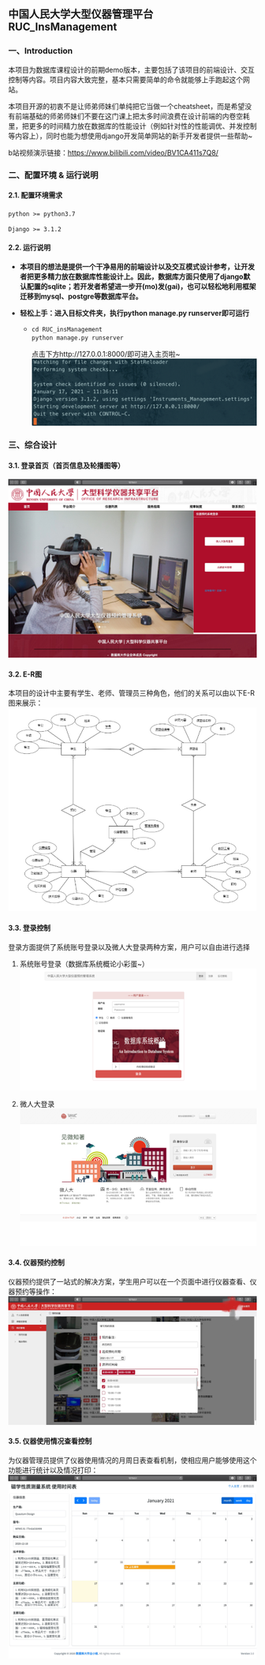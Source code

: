 ## 中国人民大学大型仪器管理平台 RUC_InsManagement



### 一、Introduction

本项目为数据库课程设计的前期demo版本，主要包括了该项目的前端设计、交互控制等内容。项目内容大致完整，基本只需要简单的命令就能够上手跑起这个网站。

本项目开源的初衷不是让师弟师妹们单纯把它当做一个cheatsheet，而是希望没有前端基础的师弟师妹们不要在这门课上把太多时间浪费在设计前端的内卷空耗里，把更多的时间精力放在数据库的性能设计（例如针对性的性能调优、并发控制等内容上），同时也能为想使用django开发简单网站的新手开发者提供一些帮助~

b站视频演示链接：https://www.bilibili.com/video/BV1CA411s7Q8/



### 二、配置环境 & 运行说明

#### 2.1. 配置环境需求

`python >= python3.7`

`Django >= 3.1.2`



#### 2.2. 运行说明

- **本项目的想法是提供一个干净易用的前端设计以及交互模式设计参考，让开发者把更多精力放在数据库性能设计上。因此，数据库方面只使用了django默认配置的sqlite；若开发者希望进一步开(mo)发(gai)，也可以轻松地利用框架迁移到mysql、postgre等数据库平台。**

- **轻松上手：进入目标文件夹，执行python manage.py runserver即可运行**

  - ```python
    cd RUC_insManagement
    python manage.py runserver	
    ```

    点击下方http://127.0.0.1:8000/即可进入主页啦~
    ![image](https://github.com/DengChenlong-Studio/RUC_insManagement/blob/master/readme_img/launch.png)




### 三、综合设计
#### 3.1. 登录首页（首页信息及轮播图等）
![image](https://github.com/DengChenlong-Studio/RUC_insManagement/blob/master/readme_img/homepage.JPG)


#### 3.2. E-R图

本项目的设计中主要有学生、老师、管理员三种角色，他们的关系可以由以下E-R图来展示：
![image](https://github.com/DengChenlong-Studio/RUC_insManagement/blob/master/readme_img/er_pic.png)


#### 3.3. 登录控制

登录方面提供了系统账号登录以及微人大登录两种方案，用户可以自由进行选择
1. 系统账号登录（数据库系统概论小彩蛋~）
![image](https://github.com/DengChenlong-Studio/RUC_insManagement/blob/master/readme_img/login1.png)

2. 微人大登录
![image](https://github.com/DengChenlong-Studio/RUC_insManagement/blob/master/readme_img/login2.png)

#### 3.4. 仪器预约控制

仪器预约提供了一站式的解决方案，学生用户可以在一个页面中进行仪器查看、仪器预约等操作：
![image](https://github.com/DengChenlong-Studio/RUC_insManagement/blob/master/readme_img/appointment.JPG)



#### 3.5. 仪器使用情况查看控制

为仪器管理员提供了仪器使用情况的月周日表查看机制，使相应用户能够使用这个功能进行统计以及情况打印：
![image](https://github.com/DengChenlong-Studio/RUC_insManagement/blob/master/readme_img/statistics.JPG)

